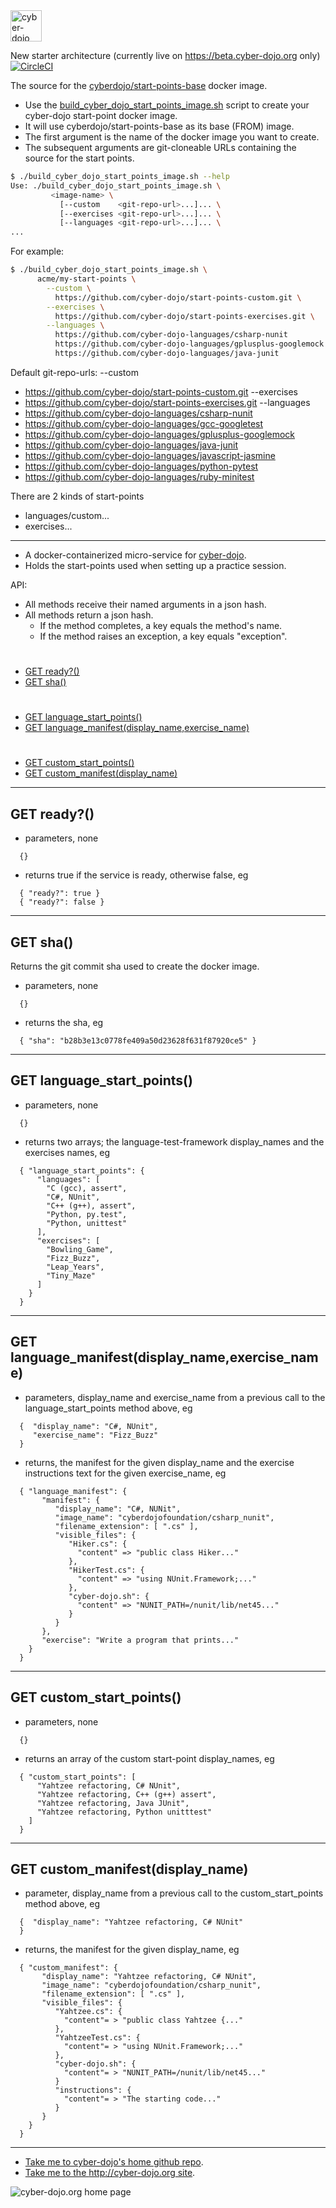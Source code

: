 
<img src="https://raw.githubusercontent.com/cyber-dojo/nginx/master/images/home_page_logo.png" alt="cyber-dojo yin/yang logo" width="50px" height="50px"/>

New starter architecture (currently live on https://beta.cyber-dojo.org only)
[![CircleCI](https://circleci.com/gh/cyber-dojo/start-points-base.svg?style=svg)](https://circleci.com/gh/cyber-dojo/start-points-base)

The source for the [cyberdojo/start-points-base](https://hub.docker.com/r/cyberdojo/start-points-base) docker image.
* Use the [build_cyber_dojo_start_points_image.sh](../build_cyber_dojo_start_point_image.sh)
script to create your cyber-dojo start-point docker image.
* It will use cyberdojo/start-points-base as its base (FROM) image.
* The first argument is the name of the docker image you want to create.
* The subsequent arguments are git-cloneable URLs containing the source for the start points.

```bash
$ ./build_cyber_dojo_start_points_image.sh --help
Use: ./build_cyber_dojo_start_points_image.sh \
         <image-name> \
           [--custom    <git-repo-url>...]... \
           [--exercises <git-repo-url>...]... \
           [--languages <git-repo-url>...]... \
...
```
For example:
```bash
$ ./build_cyber_dojo_start_points_image.sh \
      acme/my-start-points \
        --custom \
          https://github.com/cyber-dojo/start-points-custom.git \
        --exercises \
          https://github.com/cyber-dojo/start-points-exercises.git \
        --languages \
          https://github.com/cyber-dojo-languages/csharp-nunit         \
          https://github.com/cyber-dojo-languages/gplusplus-googlemock \
          https://github.com/cyber-dojo-languages/java-junit
```
Default git-repo-urls:
--custom
* https://github.com/cyber-dojo/start-points-custom.git
--exercises
* https://github.com/cyber-dojo/start-points-exercises.git
--languages
* https://github.com/cyber-dojo-languages/csharp-nunit
* https://github.com/cyber-dojo-languages/gcc-googletest
* https://github.com/cyber-dojo-languages/gplusplus-googlemock
* https://github.com/cyber-dojo-languages/java-junit
* https://github.com/cyber-dojo-languages/javascript-jasmine
* https://github.com/cyber-dojo-languages/python-pytest
* https://github.com/cyber-dojo-languages/ruby-minitest

There are 2 kinds of start-points
- languages/custom...
- exercises...

- - - -

- A docker-containerized micro-service for [cyber-dojo](http://cyber-dojo.org).
- Holds the start-points used when setting up a practice session.

API:
  * All methods receive their named arguments in a json hash.
  * All methods return a json hash.
    * If the method completes, a key equals the method's name.
    * If the method raises an exception, a key equals "exception".

#
- [GET ready?()](#get-ready)
- [GET sha()](#get-sha)
#
- [GET language_start_points()](#get-language_start_points)
- [GET language_manifest(display_name,exercise_name)](#get-language_manifestdisplay_nameexercise_name)
#
- [GET custom_start_points()](#get-custom_start_points)
- [GET custom_manifest(display_name)](#get-custom_manifestdisplay_name)

- - - -

## GET ready?()
- parameters, none
```
  {}
```
- returns true if the service is ready, otherwise false, eg
```
  { "ready?": true }
  { "ready?": false }
```

- - - -

## GET sha()
Returns the git commit sha used to create the docker image.
- parameters, none
```
  {}
```
- returns the sha, eg
```
  { "sha": "b28b3e13c0778fe409a50d23628f631f87920ce5" }
```

- - - -

## GET language_start_points()
- parameters, none
```
  {}
```
- returns two arrays; the language-test-framework display_names and the exercises names, eg
```
  { "language_start_points": {
      "languages": [
        "C (gcc), assert",
        "C#, NUnit",
        "C++ (g++), assert",
        "Python, py.test",
        "Python, unittest"
      ],
      "exercises": [
        "Bowling_Game",
        "Fizz_Buzz",
        "Leap_Years",
        "Tiny_Maze"
      ]
    }
  }
```

- - - -

## GET language_manifest(display_name,exercise_name)
- parameters, display_name and exercise_name from a previous call to
the language_start_points method above, eg
```
  {  "display_name": "C#, NUnit",
     "exercise_name": "Fizz_Buzz"
  }
```
- returns, the manifest for the given display_name
and the exercise instructions text for the given exercise_name, eg
```
  { "language_manifest": {
       "manifest": {
          "display_name": "C#, NUNit",
          "image_name": "cyberdojofoundation/csharp_nunit",
          "filename_extension": [ ".cs" ],
          "visible_files": {
             "Hiker.cs": {               
               "content" => "public class Hiker..."
             },
             "HikerTest.cs": {
               "content" => "using NUnit.Framework;..."
             },
             "cyber-dojo.sh": {
               "content" => "NUNIT_PATH=/nunit/lib/net45..."
             }
          }
       },
       "exercise": "Write a program that prints..."
    }
  }
```

- - - -

## GET custom_start_points()
- parameters, none
```
  {}
```
- returns an array of the custom start-point display_names, eg
```
  { "custom_start_points": [
      "Yahtzee refactoring, C# NUnit",
      "Yahtzee refactoring, C++ (g++) assert",
      "Yahtzee refactoring, Java JUnit",
      "Yahtzee refactoring, Python unitttest"
    ]
  }
```

- - - -

## GET custom_manifest(display_name)
- parameter, display_name from a previous call to the custom_start_points method above, eg
```
  {  "display_name": "Yahtzee refactoring, C# NUnit"
  }
```
- returns, the manifest for the given display_name, eg
```
  { "custom_manifest": {
       "display_name": "Yahtzee refactoring, C# NUnit",
       "image_name": "cyberdojofoundation/csharp_nunit",
       "filename_extension": [ ".cs" ],
       "visible_files": {
          "Yahtzee.cs": {
            "content"= > "public class Yahtzee {..."
          },
          "YahtzeeTest.cs": {
            "content"= > "using NUnit.Framework;..."
          },
          "cyber-dojo.sh": {
            "content"= > "NUNIT_PATH=/nunit/lib/net45..."
          }
          "instructions": {
            "content"= > "The starting code..."
          }
       }
    }
  }
```

- - - -

* [Take me to cyber-dojo's home github repo](https://github.com/cyber-dojo/cyber-dojo).
* [Take me to the http://cyber-dojo.org site](http://cyber-dojo.org).

![cyber-dojo.org home page](https://github.com/cyber-dojo/cyber-dojo/blob/master/shared/home_page_snapshot.png)
